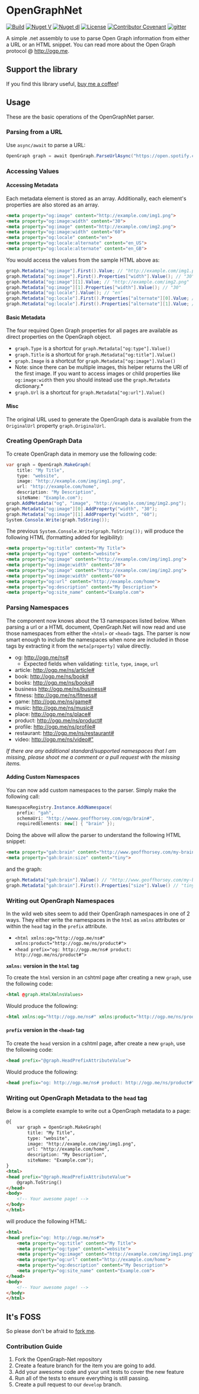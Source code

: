 # OpenGraphNet
[![Build](https://github.com/ghorsey/OpenGraph-Net/actions/workflows/main.yml/badge.svg)](https://github.com/ghorsey/OpenGraph-Net/actions/workflows/main.yml)
[![Nuget V](https://img.shields.io/nuget/v/OpenGraph-Net.svg)](http://www.nuget.org/packages/OpenGraph-Net/)
[![Nuget dl](https://img.shields.io/nuget/dt/OpenGraph-Net.svg)](http://www.nuget.org/packages/OpenGraph-Net/)
[![License](https://img.shields.io/badge/license-MIT-orange.svg)](https://github.com/ghorsey/OpenGraph-Net/blob/main/LICENSE)
[![Contributor Covenant](https://img.shields.io/badge/Contributor%20Covenant-2.1-4baaaa.svg)](https://github.com/ghorsey/OpenGraph-Net/blob/main/CODE_OF_CONDUCT.md)
[![gitter](https://badges.gitter.im/webpack/webpack.svg)](https://gitter.im/OpenGraph-Net/OpenGraph-Net)

A simple .net assembly to use to parse Open Graph information from either a URL or an HTML snippet. You can read more about the
Open Graph protocol @ <http://ogp.me>.

## Support the library

If you find this library useful, [buy me a coffee](https://www.buymeacoffee.com/ghorsey)!

## Usage

These are the basic operations of the OpenGraphNet parser.

### Parsing from a URL

Use `async/await` to parse a URL:

```csharp
OpenGraph graph = await OpenGraph.ParseUrlAsync("https://open.spotify.com/user/er811nzvdw2cy2qgkrlei9sqe/playlist/2lzTTRqhYS6AkHPIvdX9u3?si=KcZxfwiIR7OBPCzj20utaQ");
```

### Accessing Values

#### Accessing Metadata

Each metadata element is stored as an array. Additionally, each element's properties are also stored as an array.

```html
<meta property="og:image" content="http://example.com/img1.png">
<meta property="og:image:width" content="30">
<meta property="og:image" content="http://example.com/img2.png">
<meta property="og:image:width" content="60">
<meta property="og:locale" content="en">
<meta property="og:locale:alternate" content="en_US">
<meta property="og:locale:alternate" content="en_GB">
```

You would access the values from the sample HTML above as:

```csharp
graph.Metadata["og:image"].First().Value; // "http://example.com/img1.png"
graph.Metadata["og:image"].First().Properties["width"].Value(); // "30"
graph.Metadata["og:image"][1].Value; // "http://example.com/img2.png"
graph.Metadata["og:image"][1].Properties["width"].Value(); // "30"
graph.Metadata["og:locale"].Value(); // "en"
graph.Metadata["og:locale"].First().Properties["alternate"][0].Value; // "en_US"
graph.Metadata["og:locale"].First().Properties["alternate"][1].Value; // "en_GB"
```

#### Basic Metadata

The four required Open Graph properties for all pages are available as direct properties on the OpenGraph object.

* `graph.Type` is a shortcut for `graph.Metadata["og:type"].Value()`
* `graph.Title` is a shortcut for `graph.Metadata["og:title"].Value()`
* `graph.Image` is a shortcut for `graph.Metadata["og:image"].Value()`
* Note: since there can be multiple images, this helper returns the URI of the
first image.  If you want to access images or child properties like `og:image:width` then you
should instead use the `graph.Metadata` dictionary.*
* `graph.Url` is a shortcut for `graph.Metadata["og:url"].Value()`

#### Misc

The original URL used to generate the OpenGraph data is available from the `OriginalUrl` property
`graph.OriginalUrl`.

### Creating OpenGraph Data

To create OpenGraph data in memory use the following code:

```csharp
var graph = OpenGraph.MakeGraph(
    title: "My Title", 
    type: "website", 
    image: "http://example.com/img/img1.png", 
    url: "http://example.com/home", 
    description: "My Description", 
    siteName: "Example.com");
graph.AddMetadata("og", "image", "http://example.com/img/img2.png");
graph.Metadata["og:image"][0].AddProperty("width", "30");
graph.Metadata["og:image"][1].AddProperty("width", "60");
System.Console.Write(graph.ToString());
```

The previous `System.Console.Write(graph.ToString());` will produce the following HTML (formatting added for legibility):

```html
<meta property="og:title" content="My Title">
<meta property="og:type" content="website">
<meta property="og:image" content="http://example.com/img/img1.png">
<meta property="og:image:width" content="30">
<meta property="og:image" content="http://example.com/img/img2.png">
<meta property="og:image:width" content="60">
<meta property="og:url" content="http://example.com/home">
<meta property="og:description" content="My Description">
<meta property="og:site_name" content="Example.com">
```

### Parsing Namespaces

The component now knows about the 13 namespaces listed below.  When parsing a url or a HTML
document, OpenGraph.Net will now read and use those namespaces from either the `<html>` or
`<head>` tags.  The parser is now smart enough to include the namespaces when none are
included in those tags by extracting it from the `meta[property]` value directly.

* og: <http://ogp.me/ns#>
  * Expected fields when validating: `title`, `type`, `image`, `url`
* article: <http://ogp.me/ns/article#>
* book: <http://ogp.me/ns/book#>
* books: <http://ogp.me/ns/books#>
* business <http://ogp.me/ns/business#>
* fitness: <http://ogp.me/ns/fitness#>
* game: <http://ogp.me/ns/game#>
* music: <http://ogp.me/ns/music#>
* place: <http://ogp.me/ns/place#>
* product: <http://ogp.me/ns/product#>
* profile: <http://ogp.me/ns/profile#>
* restaurant: <http://ogp.me/ns/restaurant#>
* video: <http://ogp.me/ns/video#">

*If there are any additional standard/supported namespaces that I am missing, please shoot me
a comment or a pull request with the missing items.*

#### Adding Custom Namespaces

You can now add custom namespaces to the parser.  Simply make the following call:

```csharp
NamespaceRegistry.Instance.AddNamespace(
    prefix: "gah",
    schemaUri: "http://wwww.geoffhorsey.com/ogp/brain#",
    requiredElements: new[] { "brain" });
```

Doing the above will allow the parser to understand the following HTML snippet:

```html
<meta property="gah:brain" content="http://www.geoffhorsey.com/my-brain">
<meta property="gah:brain:size" content="tiny">
```

and the graph:

```csharp
graph.Metadata["gah:brain"].Value() // "http://www.geoffhorsey.com/my-brain"
graph.Metadata["gah:brain"].First().Properties["size"].Value() // "tiny"
```

### Writing out OpenGraph Namespaces

In the wild web sites seem to add their OpenGraph namespaces in one of 2 ways.  They either
write the namespaces in the `html` as `xmlns` attributes or within the `head` tag in the `prefix` attribute.

* `<html xmlns:og="http://ogp.me/ns#" xmlns:product="http://ogp.me/ns/product#">`
* `<head prefix="og: http://ogp.me/ns# product: http://ogp.me/ns/product#">`

**`xmlns:` version in the `html` tag**

To create the `html` version in an cshtml page after creating a new `graph`, use the following code:

```html
<html @graph.HtmlXmlnsValues>
```

Would produce the following:

```html
<html xmlns:og="http://ogp.me/ns#" xmlns:product="http://ogp.me/ns/product#">
```

#### `prefix` version in the `<head>` tag

To create the `head` version in a cshtml page, after create a new `graph`, use the following code:

```html
<head prefix="@graph.HeadPrefixAttributeValue">
```

Would produce the following:

```html
<head prefix="og: http://ogp.me/ns# product: http://ogp.me/ns/product#">
```

### Writing out OpenGraph Metadata to the `head` tag

Below is a complete example to write out a OpenGraph metadata to a page:

```html
@{
    var graph = OpenGraph.MakeGraph(
        title: "My Title", 
        type: "website", 
        image: "http://example.com/img/img1.png", 
        url: "http://example.com/home", 
        description: "My Description", 
        siteName: "Example.com");
}
<html>
<head prefix="@graph.HeadPrefixAttributeValue">
    @graph.ToString()
</head>
<body>
    <!-- Your awesome page! -->
</body>
</html>
```

will produce the following HTML:

```html
<html>
<head prefix="og: http://ogp.me/ns#">
    <meta property="og:title" content="My Title">
    <meta property="og:type" content="website">
    <meta property="og:image" content="http://example.com/img/img1.png">
    <meta property="og:url" content="http://example.com/home">
    <meta property="og:description" content="My Description">
    <meta property="og:site_name" content="Example.com">
</head>
<body>
    <!-- Your awesome page! -->
</body>
</html>
```

## It's FOSS

So please don't be afraid to [fork me](https://github.com/ghorsey/OpenGraph-Net).

### Contribution Guide

1. Fork the OpenGraph-Net repository
2. Create a feature branch for the item you are going to add.
3. Add your awesome code and your unit tests to cover the new feature
4. Run all of the tests to ensure everything is still passing.
5. Create a pull request to our `develop` branch.
